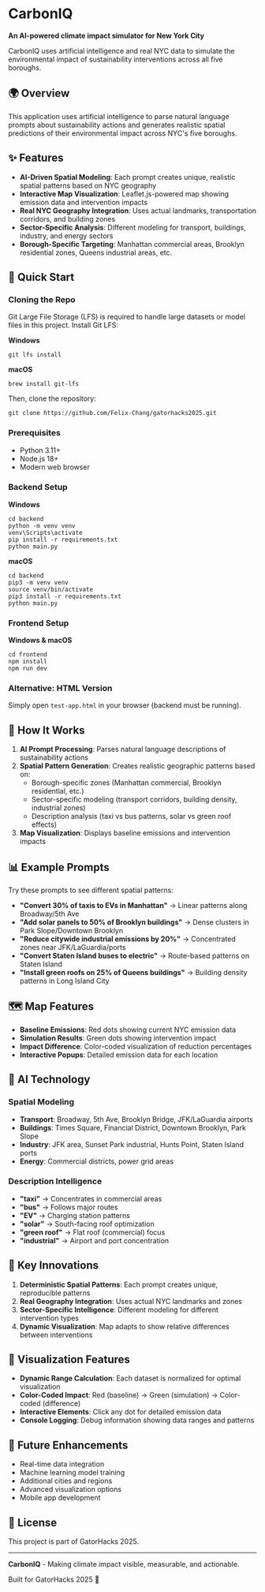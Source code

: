 # CarbonIQ

**An AI-powered climate impact simulator for New York City**

CarbonIQ uses artificial intelligence and real NYC data to simulate the environmental impact of sustainability interventions across all five boroughs.

## 🌍 Overview

This application uses artificial intelligence to parse natural language prompts about sustainability actions and generates realistic spatial predictions of their environmental impact across NYC's five boroughs.

## ✨ Features

- **AI-Driven Spatial Modeling**: Each prompt creates unique, realistic spatial patterns based on NYC geography
- **Interactive Map Visualization**: Leaflet.js-powered map showing emission data and intervention impacts
- **Real NYC Geography Integration**: Uses actual landmarks, transportation corridors, and building zones
- **Sector-Specific Analysis**: Different modeling for transport, buildings, industry, and energy sectors
- **Borough-Specific Targeting**: Manhattan commercial areas, Brooklyn residential zones, Queens industrial areas, etc.

## 🚀 Quick Start

### Cloning the Repo

Git Large File Storage (LFS) is required to handle large datasets or model files in this project. Install Git LFS:

**Windows**
```
git lfs install
```

**macOS**
```
brew install git-lfs
```

Then, clone the repository:
```
git clone https://github.com/Felix-Chang/gatorhacks2025.git
```

### Prerequisites
- Python 3.11+
- Node.js 18+
- Modern web browser

### Backend Setup
**Windows**
```
cd backend
python -m venv venv
venv\Scripts\activate
pip install -r requirements.txt
python main.py
```

**macOS**
```
cd backend
pip3 -m venv venv
source venv/bin/activate
pip3 install -r requirements.txt
python main.py
```

### Frontend Setup
**Windows & macOS**
```
cd frontend
npm install
npm run dev
```

### Alternative: HTML Version
Simply open `test-app.html` in your browser (backend must be running).

## 🎯 How It Works

1. **AI Prompt Processing**: Parses natural language descriptions of sustainability actions
2. **Spatial Pattern Generation**: Creates realistic geographic patterns based on:
   - Borough-specific zones (Manhattan commercial, Brooklyn residential, etc.)
   - Sector-specific modeling (transport corridors, building density, industrial zones)
   - Description analysis (taxi vs bus patterns, solar vs green roof effects)
3. **Map Visualization**: Displays baseline emissions and intervention impacts

## 📊 Example Prompts

Try these prompts to see different spatial patterns:

- **"Convert 30% of taxis to EVs in Manhattan"** → Linear patterns along Broadway/5th Ave
- **"Add solar panels to 50% of Brooklyn buildings"** → Dense clusters in Park Slope/Downtown Brooklyn  
- **"Reduce citywide industrial emissions by 20%"** → Concentrated zones near JFK/LaGuardia/ports
- **"Convert Staten Island buses to electric"** → Route-based patterns on Staten Island
- **"Install green roofs on 25% of Queens buildings"** → Building density patterns in Long Island City

## 🗺️ Map Features

- **Baseline Emissions**: Red dots showing current NYC emission data
- **Simulation Results**: Green dots showing intervention impact
- **Impact Difference**: Color-coded visualization of reduction percentages
- **Interactive Popups**: Detailed emission data for each location

## 🧠 AI Technology

### Spatial Modeling
- **Transport**: Broadway, 5th Ave, Brooklyn Bridge, JFK/LaGuardia airports
- **Buildings**: Times Square, Financial District, Downtown Brooklyn, Park Slope
- **Industry**: JFK area, Sunset Park industrial, Hunts Point, Staten Island ports
- **Energy**: Commercial districts, power grid areas

### Description Intelligence
- **"taxi"** → Concentrates in commercial areas
- **"bus"** → Follows major routes  
- **"EV"** → Charging station patterns
- **"solar"** → South-facing roof optimization
- **"green roof"** → Flat roof (commercial) focus
- **"industrial"** → Airport and port concentration

## 🌟 Key Innovations

1. **Deterministic Spatial Patterns**: Each prompt creates unique, reproducible patterns
2. **Real Geography Integration**: Uses actual NYC landmarks and zones
3. **Sector-Specific Intelligence**: Different modeling for different intervention types
4. **Dynamic Visualization**: Map adapts to show relative differences between interventions

## 🎨 Visualization Features

- **Dynamic Range Calculation**: Each dataset is normalized for optimal visualization
- **Color-Coded Impact**: Red (baseline) → Green (simulation) → Color-coded (difference)
- **Interactive Elements**: Click any dot for detailed emission data
- **Console Logging**: Debug information showing data ranges and patterns

## 🚀 Future Enhancements

- Real-time data integration
- Machine learning model training
- Additional cities and regions
- Advanced visualization options
- Mobile app development

## 📄 License

This project is part of GatorHacks 2025.

---

**CarbonIQ** - Making climate impact visible, measurable, and actionable.

Built for GatorHacks 2025 🐊
